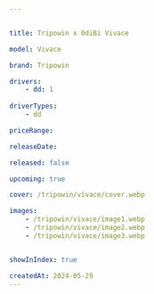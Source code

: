 ```yaml
---


title: Tripowin x 0diBi Vivace

model: Vivace

brand: Tripowin

drivers: 
    - dd: 1
 
driverTypes:
    - dd

priceRange: 

releaseDate: 

released: false

upcoming: true

cover: /tripowin/vivace/cover.webp

images: 
    - /tripowin/vivace/image1.webp
    - /tripowin/vivace/image2.webp
    - /tripowin/vivace/image3.webp


showInIndex: true

createdAt: 2024-05-29
---
```


